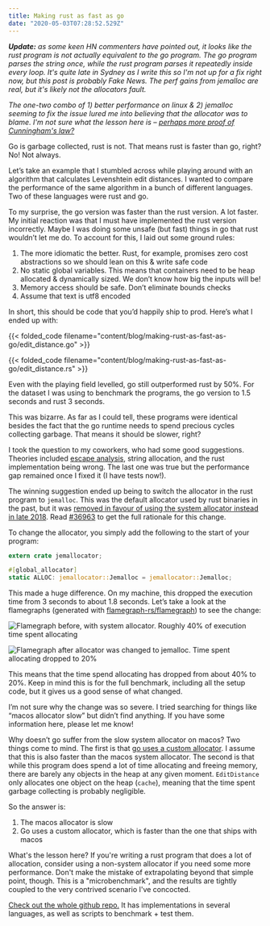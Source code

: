 ```yaml
---
title: Making rust as fast as go
date: "2020-05-03T07:28:52.529Z"
---
```


_**Update:** as some keen HN commenters have pointed out, it looks like the rust program is not actually equivalent to the go program. The go program parses the string once, while the rust program parses it repeatedly inside every loop. It's quite late in Sydney as I write this so I'm not up for a fix right now, but this post is probably Fake News. The perf gains from jemalloc are real, but it's likely not the allocators fault._

_The one-two combo of 1) better performance on linux & 2) jemalloc seeming to fix the issue lured me into believing that the allocator was to blame. I'm not sure what the lesson here is – [perhaps more proof of Cunningham's law?](https://en.wikipedia.org/wiki/Ward_Cunningham#Cunningham's_Law)_

Go is garbage collected, rust is not. That means rust is faster than go, right? No! Not always.

Let’s take an example that I stumbled across while playing around with an algorithm that calculates Levenshtein edit distances. I wanted to compare the performance of the same algorithm in a bunch of different languages. Two of these languages were rust and go.

To my surprise, the go version was faster than the rust version. A lot faster. My initial reaction was that I must have implemented the rust version incorrectly. Maybe I was doing some unsafe (but fast) things in go that rust wouldn’t let me do. To account for this, I laid out some ground rules:

1. The more idiomatic the better. Rust, for example, promises zero cost abstractions so we should lean on this & write safe code
2. No static global variables. This means that containers need to be heap allocated & dynamically sized. We don’t know how big the inputs will be!
3. Memory access should be safe. Don’t eliminate bounds checks
4. Assume that text is utf8 encoded

In short, this should be code that you’d happily ship to prod. Here’s what I ended up with:

{{< folded_code filename="content/blog/making-rust-as-fast-as-go/edit_distance.go" >}}

{{< folded_code filename="content/blog/making-rust-as-fast-as-go/edit_distance.rs" >}}

Even with the playing field levelled, go still outperformed rust by 50%. For the dataset I was using to benchmark the programs, the go version to 1.5 seconds and rust 3 seconds.

This was bizarre. As far as I could tell, these programs were identical besides the fact that the go runtime needs to spend precious cycles collecting garbage. That means it should be slower, right?

I took the question to my coworkers, who had some good suggestions. Theories included [escape analysis](https://en.wikipedia.org/wiki/Escape_analysis), string allocation, and the rust implementation being wrong. The last one was true but the performance gap remained once I fixed it (I have tests now!).

The winning suggestion ended up being to switch the allocator in the rust program to `jemalloc`. This was the default allocator used by rust binaries in the past, but it was [removed in favour of using the system allocator instead in late 2018](https://github.com/rust-lang/rust/pull/55238). Read [#36963](https://github.com/rust-lang/rust/issues/36963) to get the full rationale for this change.

To change the allocator, you simply add the following to the start of your program:

```rs
extern crate jemallocator;

#[global_allocator]
static ALLOC: jemallocator::Jemalloc = jemallocator::Jemalloc;
```

This made a huge difference. On my machine, this dropped the execution time from 3 seconds to about 1.8 seconds. Let’s take a look at the flamegraphs (generated with [flamegraph-rs/flamegraph](https://github.com/flamegraph-rs/flamegraph)) to see the change:


![Flamegraph before, with system allocator. Roughly 40% of execution time spent allocating](https://paper-attachments.dropbox.com/s_37D0C8C70724613891307BCE6762349294204ED734B7440F48079DCC0DD663E4_1588496091226_Screenshot+2020-05-03+18.48.43.png)

![Flamegraph after allocator was changed to jemalloc. Time spent allocating dropped to 20%](https://paper-attachments.dropbox.com/s_37D0C8C70724613891307BCE6762349294204ED734B7440F48079DCC0DD663E4_1588496091216_Screenshot+2020-05-03+18.45.57.png)


This means that the time spend allocating has dropped from about 40% to 20%. Keep in mind this is for the full benchmark, including all the setup code, but it gives us a good sense of what changed.

I’m not sure why the change was so severe. I tried searching for things like “macos allocator slow” but didn’t find anything. If you have some information here, please let me know!

Why doesn’t go suffer from the slow system allocator on macos? Two things come to mind. The first is that [go uses a custom allocator](https://golang.org/src/runtime/malloc.go). I assume that this is also faster than the macos system allocator. The second is that while this program does spend a lot of time allocating and freeing memory, there are barely any objects in the heap at any given moment. `EditDistance` only allocates one object on the heap (`cache`), meaning that the time spent garbage collecting is probably negligible.

So the answer is:

1. The macos allocator is slow
2. Go uses a custom allocator, which is faster than the one that ships with macos

What's the lesson here? If you're writing a rust program that does a lot of allocation, consider using a non-system allocator if you need some more performance. Don't make the mistake of extrapolating beyond that simple point, though. This is a "microbenchmark", and the results are tightly coupled to the very contrived scenario I've concocted.

[Check out the whole github repo.](https://github.com/christianscott/levenshtein-distance-benchmarks) It has implementations in several languages, as well as scripts to benchmark + test them. 
[](https://github.com/christianscott/levenshtein-distance-benchmarks)
